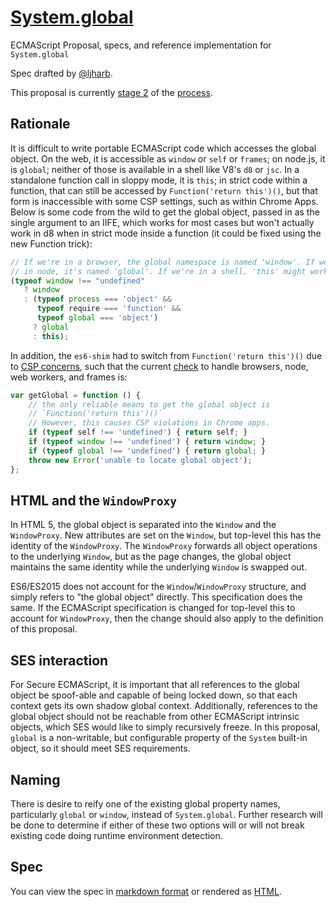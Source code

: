# [System.global]()
ECMAScript Proposal, specs, and reference implementation for `System.global`

Spec drafted by [@ljharb](https://github.com/ljharb).

This proposal is currently [stage 2](https://github.com/tc39/ecma262) of the [process](https://tc39.github.io/process-document/).

## Rationale
It is difficult to write portable ECMAScript code which accesses the global object. On the web, it is accessible as `window` or `self` or `frames`; on node.js, it is `global`; neither of those is available in a shell like V8's `d8` or `jsc`. In a standalone function call in sloppy mode, it is `this`; in strict code within a function, that can still be accessed by `Function('return this')()`, but that form is inaccessible with some CSP settings, such as within Chrome Apps. Below is some code from the wild to get the global object, passed in as the single argument to an IIFE, which works for most cases but won't actually work in d8 when in strict mode inside a function (it could be fixed using the new Function trick):
```js
// If we're in a browser, the global namespace is named 'window'. If we're
// in node, it's named 'global'. If we're in a shell, 'this' might work.
(typeof window !== "undefined"
   ? window
   : (typeof process === 'object' &&
      typeof require === 'function' &&
      typeof global === 'object')
     ? global
     : this);
```

In addition, the `es6-shim` had to switch from `Function('return this')()` due to [CSP concerns](https://github.com/paulmillr/es6-shim/issues/301), such that the current [check](https://github.com/paulmillr/es6-shim/commit/2367e0953edd01ae9a5628e1f47cf14b0377a7d6) to handle browsers, node, web workers, and frames is:
```js
var getGlobal = function () {
	// the only reliable means to get the global object is
	// `Function('return this')()`
	// However, this causes CSP violations in Chrome apps.
	if (typeof self !== 'undefined') { return self; }
	if (typeof window !== 'undefined') { return window; }
	if (typeof global !== 'undefined') { return global; }
	throw new Error('unable to locate global object');
};
```

## HTML and the `WindowProxy`

In HTML 5, the global object is separated into the `Window` and the `WindowProxy`. New attributes are set on the `Window`, but top-level this has the identity of the `WindowProxy`. The `WindowProxy` forwards all object operations to the underlying `Window`, but as the page changes, the global object maintains the same identity while the underlying `Window` is swapped out.

ES6/ES2015 does not account for the `Window`/`WindowProxy` structure, and simply refers to ”the global object” directly. This specification does the same. If the ECMAScript specification is changed for top-level this to account for `WindowProxy`, then the change should also apply to the definition of this proposal.

## SES interaction

For Secure ECMAScript, it is important that all references to the global object be spoof-able and capable of being locked down, so that each context gets its own shadow global context. Additionally, references to the global object should not be reachable from other ECMAScript intrinsic objects, which SES would like to simply recursively freeze. In this proposal, `global` is a non-writable, but configurable property of the `System` built-in object, so it should meet SES requirements.

## Naming
There is desire to reify one of the existing global property names, particularly `global` or `window`, instead of `System.global`. Further research will be done to determine if either of these two options will or will not break existing code doing runtime environment detection.

## Spec
You can view the spec in [markdown format](spec.md) or rendered as [HTML](http://tc39.github.io/proposal-global/).
